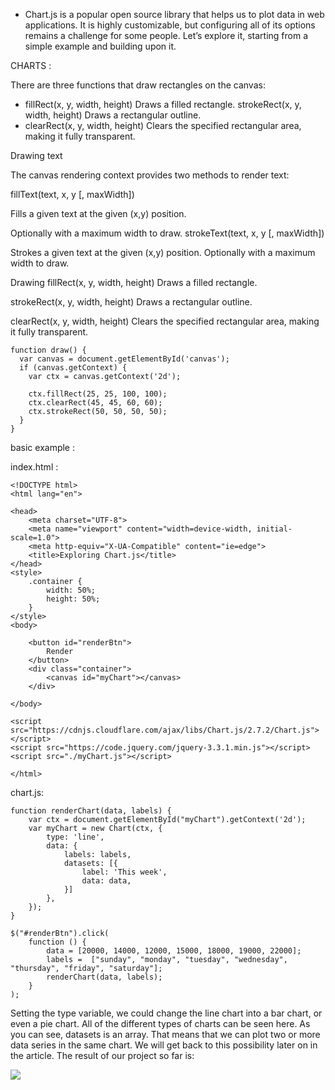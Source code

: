 - Chart.js is a popular open source library that helps us to plot data in web applications. It is highly customizable, but configuring all of its options remains a challenge for some people. Let’s explore it, starting from a simple example and building upon it.

CHARTS :

There are three functions that draw rectangles on the canvas:

- fillRect(x, y, width, height) Draws a filled rectangle.
  strokeRect(x, y, width, height) Draws a rectangular outline.
- clearRect(x, y, width, height) Clears the specified rectangular area, making it fully transparent.

Drawing text

The canvas rendering context provides two methods to render text:

fillText(text, x, y [, maxWidth])

Fills a given text at the given (x,y) position.

Optionally with a maximum width to draw. strokeText(text, x, y [, maxWidth])

Strokes a given text at the given (x,y) position. Optionally with a maximum width to draw.

Drawing
fillRect(x, y, width, height) Draws a filled rectangle.

strokeRect(x, y, width, height) Draws a rectangular outline.

clearRect(x, y, width, height) Clears the specified rectangular area, making it fully transparent.

```
function draw() {
  var canvas = document.getElementById('canvas');
  if (canvas.getContext) {
    var ctx = canvas.getContext('2d');

    ctx.fillRect(25, 25, 100, 100);
    ctx.clearRect(45, 45, 60, 60);
    ctx.strokeRect(50, 50, 50, 50);
  }
}
```

basic example :

index.html :

```
<!DOCTYPE html>
<html lang="en">

<head>
    <meta charset="UTF-8">
    <meta name="viewport" content="width=device-width, initial-scale=1.0">
    <meta http-equiv="X-UA-Compatible" content="ie=edge">
    <title>Exploring Chart.js</title>
</head>
<style>
    .container {
        width: 50%;
        height: 50%;
    }
</style>
<body>

    <button id="renderBtn">
        Render
    </button>
    <div class="container">
        <canvas id="myChart"></canvas>
    </div>

</body>

<script src="https://cdnjs.cloudflare.com/ajax/libs/Chart.js/2.7.2/Chart.js"></script>
<script src="https://code.jquery.com/jquery-3.3.1.min.js"></script>
<script src="./myChart.js"></script>

</html>
```

chart.js:

```
function renderChart(data, labels) {
    var ctx = document.getElementById("myChart").getContext('2d');
    var myChart = new Chart(ctx, {
        type: 'line',
        data: {
            labels: labels,
            datasets: [{
                label: 'This week',
                data: data,
            }]
        },
    });
}

$("#renderBtn").click(
    function () {
        data = [20000, 14000, 12000, 15000, 18000, 19000, 22000];
        labels =  ["sunday", "monday", "tuesday", "wednesday", "thursday", "friday", "saturday"];
        renderChart(data, labels);
    }
);

```

Setting the type variable, we could change the line chart into a bar chart, or even a pie chart. All of the different types of charts can be seen here.
As you can see, datasets is an array. That means that we can plot two or more data series in the same chart. We will get back to this possibility later on in the article.
The result of our project so far is:

![](https://miro.medium.com/max/686/0*dXiwKGxGJ-mPju_g)
